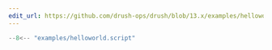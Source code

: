 ```yaml
---
edit_url: https://github.com/drush-ops/drush/blob/13.x/examples/helloworld.script
---
```

```php
--8<-- "examples/helloworld.script"
```
